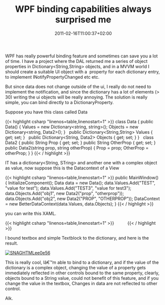 ﻿---
title: "WPF binding capabilities always surprised me"
description: ""
date: 2011-02-16T11:00:37+02:00
draft: false
tags: [WPF]
categories: [WPF]
---
WPF has really powerful binding feature and sometimes can save you a lot of time. I have a project where the DAL returned me a series of object properties in Dictionary&lt;String,String&gt; objects, and in a MVVM world I should create a suitable UI object with a  property for each dictionary entry, to implement INotifyPropertyChanged etc etc.

But since data does not change outside of the ui, I really do not need to implement the notification, and since the dictionary has a lot of elements (&gt; 30) writing the ui objects will be really annoying. The solution is really simple, you can bind directly to a DictionaryProperty.

Suppose you have this class called Data

{{< highlight csharp "linenos=table,linenostart=1" >}}
class Data
{
public Data()
{
Values = new Dictionary<string, string>();
Objects = new Dictionary<string, Data2>();
}
 
public Dictionary<String,String> Values { get; set; }
 
public Dictionary<String, Data2> Objects { get; set; }
}
 
class Data2
{
public String Prop { get; set; }
public String OtherProp { get; set; }
 
public Data2(string prop, string otherProp)
{
Prop = prop;
OtherProp = otherProp;
}
}
{{< / highlight >}}

IT has a dictionary&lt;String, STring&gt; and another one with a complex object as value, now suppose this is the Datacontext of a View

{{< highlight csharp "linenos=table,linenostart=1" >}}
public MainWindow()
{
InitializeComponent();
Data data = new Data();
data.Values.Add("TEST", "value for test");
data.Values.Add("TEST3", "value for test3");
data.Objects.Add("obj1", new Data2("prop", "otherprop"));
data.Objects.Add("obj2", new Data2("PROP", "OTHERPROP"));
DataContext = new BetterDataContext(data.Values, data.Objects);
}
{{< / highlight >}}

you can write this XAML.

{{< highlight csharp "linenos=table,linenostart=1" >}}
<TextBlock Text="{Binding Values[TEST]}" />
<TextBlock Text="{Binding Values[TEST3]}" />
 
<TextBlock Text="{Binding Objects[obj1].Prop}" />
<TextBlock Text="{Binding Objects[obj1].OtherProp}" />
 
<TextBlock Text="{Binding Objects[obj2].Prop}" />
<TextBlock Text="{Binding Objects[obj2].OtherProp}" />
 
<TextBox Text="{Binding Values[TEST]}" />
<TextBox Text="{Binding Values[TEST3]}" />
 
<TextBox Text="{Binding Objects[obj1].Prop}" />
<TextBox Text="{Binding Objects[obj1].OtherProp}" />
 
<TextBox Text="{Binding Objects[obj2].Prop}" />
<TextBox Text="{Binding Objects[obj2].OtherProp}" />
{{< / highlight >}}

I bound textbox and simple Textblock to the dictionary, and here is the result.

[![SNAGHTMLee0e56](http://www.codewrecks.com/blog/wp-content/uploads/2011/02/SNAGHTMLee0e56_thumb.png "SNAGHTMLee0e56")](http://www.codewrecks.com/blog/wp-content/uploads/2011/02/SNAGHTMLee0e56.png)

This is really cool, Iâ€™m able to bind to a dictionary, and if the value of the dictionary is a complex object, changing the value of a property gets immediately reflected in other controls bound to the same property, clearly, objects bound to a String value, could not benefit of this feature, and if you change the value in the textbox, Changes in data are not reflected to other control.

Alk.
